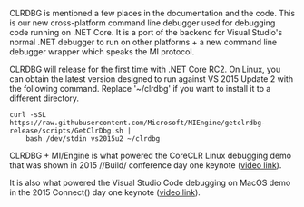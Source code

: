 CLRDBG is mentioned a few places in the documentation and the code. This is our new cross-platform command line debugger used for debugging code running on .NET Core. It is a port of the backend for Visual Studio's normal .NET debugger to run on other platforms + a new command line debugger wrapper which speaks the MI protocol.

CLRDBG will release for the first time with .NET Core RC2. On Linux, you can obtain the latest version designed to run against VS 2015 Update 2 with the following command. Replace '~/clrdbg' if you want to install it to a different directory.

    curl -sSL https://raw.githubusercontent.com/Microsoft/MIEngine/getclrdbg-release/scripts/GetClrDbg.sh | 
        bash /dev/stdin vs2015u2 ~/clrdbg

CLRDBG + MI/Engine is what powered the CoreCLR Linux debugging demo that was shown in 2015 //Build/ conference day one keynote ([video link](https://channel9.msdn.com/Events/Build/2015/KEY01#time=25m51s)).

It is also what powered the Visual Studio Code debugging on MacOS demo in the 2015 Connect() day one keynote ([video link](https://channel9.msdn.com/Events/Visual-Studio/Connect-event-2015/010#time=34m53s)).